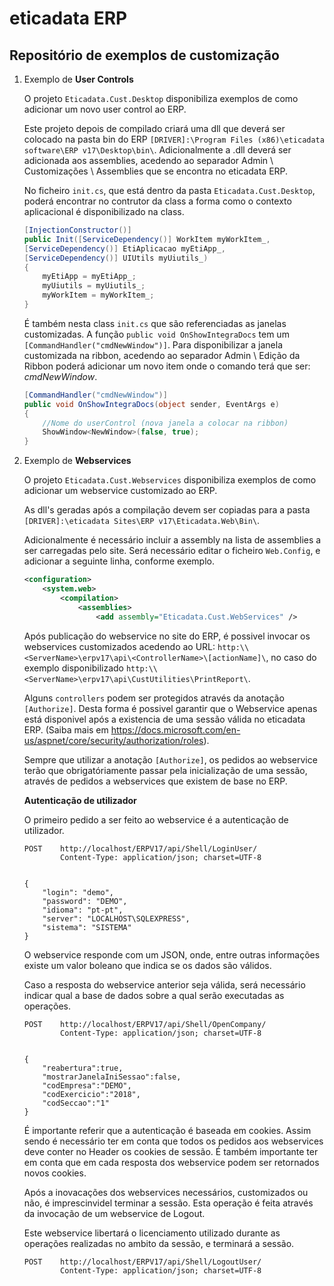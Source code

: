 # eticadata ERP
## Repositório de exemplos de customização
1. Exemplo de __User Controls__

    O projeto `Eticadata.Cust.Desktop` disponibiliza exemplos de como adicionar um novo user control ao ERP.

    Este projeto depois de compilado criará uma dll que deverá ser colocado na pasta bin do ERP `[DRIVER]:\Program Files (x86)\eticadata software\ERP v17\Desktop\bin\`. Adicionalmente a .dll deverá ser adicionada aos assemblies, acedendo ao separador Admin \ Customizações \ Assemblies que se encontra no eticadata ERP.

    No ficheiro `init.cs`, que está dentro da pasta `Eticadata.Cust.Desktop`, poderá encontrar no contrutor da class a forma como o contexto aplicacional é disponibilizado na class.

    ```csharp
    [InjectionConstructor()]
    public Init([ServiceDependency()] WorkItem myWorkItem_,
    [ServiceDependency()] EtiAplicacao myEtiApp_,
    [ServiceDependency()] UIUtils myUiutils_)
    {
        myEtiApp = myEtiApp_;
        myUiutils = myUiutils_;
        myWorkItem = myWorkItem_;
    } 
    ```

    É também nesta class `init.cs` que são referenciadas as janelas customizadas. A função `public void OnShowIntegraDocs` tem um `[CommandHandler("cmdNewWindow")]`. Para disponibilizar a janela customizada na ribbon, acedendo ao separador Admin \ Edição da Ribbon poderá adicionar um novo item onde o comando terá que ser: *cmdNewWindow*.

    ```csharp
    [CommandHandler("cmdNewWindow")]
    public void OnShowIntegraDocs(object sender, EventArgs e)
    {
        //Nome do userControl (nova janela a colocar na ribbon)
        ShowWindow<NewWindow>(false, true);
    } 
    ```

3. Exemplo de __Webservices__

    O projeto `Eticadata.Cust.Webservices` disponibiliza exemplos de como adicionar um webservice customizado ao ERP.

    As dll's geradas após a compilação devem ser copiadas para a pasta `[DRIVER]:\eticadata Sites\ERP v17\Eticadata.Web\Bin\`.

    Adicionalmente é necessário incluir a assembly na lista de assemblies a ser carregadas pelo site. Será necessário editar o ficheiro `Web.Config`, e adicionar a seguinte linha, conforme exemplo.

    ```xml
    <configuration>
        <system.web>
            <compilation>
                <assemblies>
                    <add assembly="Eticadata.Cust.WebServices" />
    ```
    
    Após publicação do webservice no site do ERP, é possivel invocar os webservices customizados acedendo ao URL: `http:\\<ServerName>\erpv17\api\<ControllerName>\[actionName]\`, no caso do exemplo disponibilizado `http:\\<ServerName>\erpv17\api\CustUtilities\PrintReport\`.

    Alguns `controllers` podem ser protegidos através da anotação `[Authorize]`. Desta forma é possivel garantir que o Webservice apenas está disponivel após a existencia de uma sessão válida no eticadata ERP. (Saiba mais em https://docs.microsoft.com/en-us/aspnet/core/security/authorization/roles).

    Sempre que utilizar a anotação `[Authorize]`, os pedidos ao webservice terão que obrigatóriamente passar pela inicialização de uma sessão, através de pedidos a webservices que existem de base no ERP.

    __Autenticação de utilizador__
    
    O primeiro pedido a ser feito ao webservice é a autenticação de utilizador.

    ```
    POST    http://localhost/ERPV17/api/Shell/LoginUser/
            Content-Type: application/json; charset=UTF-8

    
    {   
        "login": "demo",
        "password": "DEMO",
        "idioma": "pt-pt",
        "server": "LOCALHOST\SQLEXPRESS",
        "sistema": "SISTEMA"
    }
    ```
    O webservice responde com um JSON, onde, entre outras informações existe um valor boleano que indica se os dados são válidos.

    Caso a resposta do webservice anterior seja válida, será necessário indicar qual a base de dados sobre a qual serão executadas as operações.

    ```
    POST    http://localhost/ERPV17/api/Shell/OpenCompany/
            Content-Type: application/json; charset=UTF-8


    {
        "reabertura":true,
        "mostrarJanelaIniSessao":false,
        "codEmpresa":"DEMO",
        "codExercicio":"2018",
        "codSeccao":"1"
    }
    ```

    É importante referir que a autenticação é baseada em cookies. Assim sendo é necessário ter em conta que todos os pedidos aos webservices deve conter no Header os cookies de sessão. É também importante ter em conta que em cada resposta dos webservice podem ser retornados novos cookies.

    Após a inovacações dos webservices necessários, customizados ou não, é imprescinvidel terminar a sessão. Esta operação é feita através da invocação de um webservice de Logout.

    Este webservice libertará o licenciamento utilizado durante as operações realizadas no ambito da sessão, e terminará a sessão.

    ```
    POST    http://localhost/ERPV17/api/Shell/LogoutUser/
            Content-Type: application/json; charset=UTF-8
    ```

    


